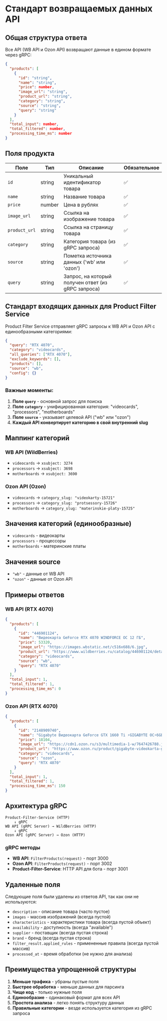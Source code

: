 # Стандарт возвращаемых данных API

## Общая структура ответа

Все API (WB API и Ozon API) возвращают данные в едином формате через gRPC:

```json
{
  "products": [
    {
      "id": "string",
      "name": "string", 
      "price": number,
      "image_url": "string",
      "product_url": "string",
      "category": "string",
      "source": "string",
      "query": "string"
    }
  ],
  "total_input": number,
  "total_filtered": number,
  "processing_time_ms": number
}
```

## Поля продукта

| Поле | Тип | Описание | Обязательное |
|------|-----|----------|--------------|
| `id` | string | Уникальный идентификатор товара | ✅ |
| `name` | string | Название товара | ✅ |
| `price` | number | Цена в рублях | ✅ |
| `image_url` | string | Ссылка на изображение товара | ✅ |
| `product_url` | string | Ссылка на страницу товара | ✅ |
| `category` | string | Категория товара (из gRPC запроса) | ✅ |
| `source` | string | Пометка источника данных ('wb' или 'ozon') | ✅ |
| `query` | string | Запрос, на который получен ответ (из gRPC запроса) | ✅ |

## Стандарт входящих данных для Product Filter Service

Product Filter Service отправляет gRPC запросы к WB API и Ozon API с единообразными категориями:

```json
{
  "query": "RTX 4070",
  "category": "videocards",
  "all_queries": ["RTX 4070"],
  "exclude_keywords": [],
  "products": [],
  "source": "wb",
  "config": {}
}
```

### Важные моменты:

1. **Поле `query`** - основной запрос для поиска
2. **Поле `category`** - унифицированная категория: "videocards", "processors", "motherboards"
3. **Поле `source`** - указывает целевой API ("wb" или "ozon")
4. **Каждый API конвертирует категорию в свой внутренний slug**

## Маппинг категорий

### WB API (WildBerries)
- `videocards` → `xsubject: 3274`
- `processors` → `xsubject: 3698` 
- `motherboards` → `xsubject: 3690`

### Ozon API (Ozon)
- `videocards` → `category_slug: "videokarty-15721"`
- `processors` → `category_slug: "protsessory-15726"`
- `motherboards` → `category_slug: "materinskie-platy-15725"`

## Значения категорий (единообразные)

- `videocards` - видеокарты
- `processors` - процессоры  
- `motherboards` - материнские платы

## Значения source

- `"wb"` - данные от WB API
- `"ozon"` - данные от Ozon API

## Примеры ответов

### WB API (RTX 4070)
```json
{
  "products": [
    {
      "id": "446901124",
      "name": "Видеокарта GeForce RTX 4070 WINDFORCE OC 12 ГБ",
      "price": 53320,
      "image_url": "https://images.wbstatic.net/c516x688/6.jpg",
      "product_url": "https://www.wildberries.ru/catalog/446901124/detail.aspx",
      "category": "videocards",
      "source": "wb",
      "query": "RTX 4070"
    }
  ],
  "total_input": 1,
  "total_filtered": 1,
  "processing_time_ms": 0
}
```

### Ozon API (RTX 4070)
```json
{
  "products": [
    {
      "id": "2148909740",
      "name": "Gigabyte Видеокарта GeForce GTX 1660 Ti ⚡GIGABYTE OC⚡6GB 6 ГБ",
      "price": 18104,
      "image_url": "https://cdn1.ozon.ru/s3/multimedia-1-w/7647426788.jpg",
      "product_url": "https://www.ozon.ru/product/gigabyte-videokarta-geforce-gtx-1660-ti-2148909740/",
      "category": "videocards",
      "source": "ozon",
      "query": "RTX 4070"
    }
  ],
  "total_input": 1,
  "total_filtered": 1,
  "processing_time_ms": 150
}
```

## Архитектура gRPC

```
Product-Filter-Service (HTTP) 
    ↓ gRPC
WB API (gRPC Server) → WildBerries (HTTP)
    ↓ gRPC  
Ozon API (gRPC Server) → Ozon (HTTP)
```

### gRPC методы

- **WB API**: `FilterProducts(request)` - порт 3000
- **Ozon API**: `FilterProducts(request)` - порт 3002
- **Product-Filter-Service**: HTTP API для бота - порт 3001

## Удаленные поля

Следующие поля были удалены из ответов API, так как они не используются:

- `description` - описание товара (часто пустое)
- `images` - массив изображений (всегда пустой)
- `characteristics` - характеристики товара (всегда пустой объект)
- `availability` - доступность (всегда "available")
- `supplier` - поставщик (всегда пустая строка)
- `brand` - бренд (всегда пустая строка)
- `filter_result.applied_rules` - примененные правила (всегда пустой массив)
- `processed_at` - время обработки (не нужно для анализа)

## Преимущества упрощенной структуры

1. **Меньше трафика** - убраны пустые поля
2. **Быстрее обработка** - меньше данных для парсинга
3. **Чище код** - только нужные поля
4. **Единообразие** - одинаковый формат для всех API
5. **Простота анализа** - легко понять структуру данных
6. **Правильные категории** - везде используется категория из gRPC запроса 